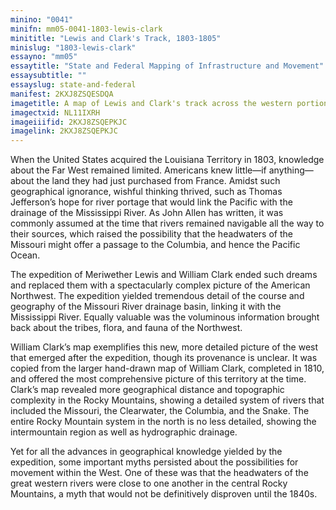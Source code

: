 ```yaml
---
minino: "0041"
minifn: mm05-0041-1803-lewis-clark
minititle: "Lewis and Clark's Track, 1803-1805"
minislug: "1803-lewis-clark"
essayno: "mm05"
essaytitle: "State and Federal Mapping of Infrastructure and Movement"
essaysubtitle: ""
essayslug: state-and-federal
manifest: 2KXJ8ZSQESDQA
imagetitle: A map of Lewis and Clark's track across the western portion of North America from the Misissippi [sic] to the Pacific Ocean
imagectxid: NL11IXRH
imageiiifid: 2KXJ8ZSQEPKJC
imagelink: 2KXJ8ZSQEPKJC
---
```


When the United States acquired the Louisiana Territory in 1803, knowledge about the Far West remained limited. Americans knew little—if anything—about the land they had just purchased from France. Amidst such geographical ignorance, wishful thinking thrived, such as Thomas Jefferson’s hope for river portage that would link the Pacific with the drainage of the Mississippi River. As John Allen has written, it was commonly assumed at the time that rivers remained navigable all the way to their sources, which raised the possibility that the headwaters of the Missouri might offer a passage to the Columbia, and hence the Pacific Ocean.

The expedition of Meriwether Lewis and William Clark ended such dreams and replaced them with a spectacularly complex picture of the American Northwest. The expedition yielded tremendous detail of the course and geography of the Missouri River drainage basin, linking it with the Mississippi River. Equally valuable was the voluminous information brought back about the tribes, flora, and fauna of the Northwest.

William Clark’s map exemplifies this new, more detailed picture of the west that emerged after the expedition, though its provenance is unclear. It was copied from the larger hand-drawn map of William Clark, completed in 1810, and offered the most comprehensive picture of this territory at the time. Clark’s map revealed more geographical distance and topographic complexity in the Rocky Mountains, showing a detailed system of rivers that included the Missouri, the Clearwater, the Columbia, and the Snake. The entire Rocky Mountain system in the north is no less detailed, showing the intermountain region as well as hydrographic drainage.

Yet for all the advances in geographical knowledge yielded by the expedition, some important myths persisted about the possibilities for movement within the West. One of these was that the headwaters of the great western rivers were close to one another in the central Rocky Mountains, a myth that would not be definitively disproven until the 1840s.
